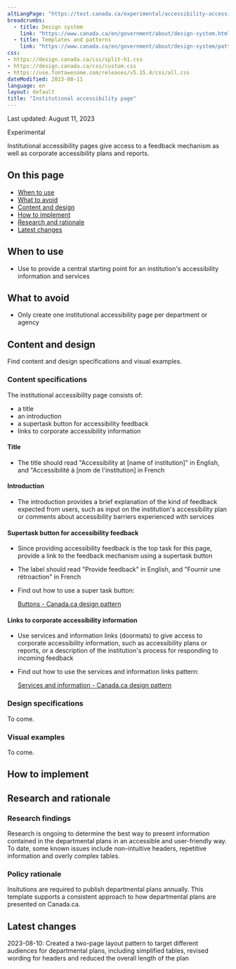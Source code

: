 ```yaml
---
altLangPage: "https://test.canada.ca/experimental/accessibility-accessibilite/plans-ministeriels.html"
breadcrumbs:
  - title: Design system
    link: "https://www.canada.ca/en/government/about/design-system.html"
  - title: Templates and patterns
    link: "https://www.canada.ca/en/government/about/design-system/pattern-library.html"
css:
- https://design.canada.ca/css/split-h1.css
- https://design.canada.ca/css/custom.css
- https://use.fontawesome.com/releases/v5.15.4/css/all.css
dateModified: 2023-08-11
language: en
layout: default
title: "Institutional accessibility page"
---
```


<p class="small">Last updated: August 11, 2023</p>

<p><span class="label label-warning">Experimental</span></p>

Institutional accessibility pages give access to a feedback mechanism as well as corporate accessibility plans and reports.

<!-- <img src="./images/treasury-board-canada-secretariat-2023-24-departmental-plan.png" alt="Screen capture of a departmental plan from Treasury Board of Canada Secretariat" style="width:1000px;"> -->

## On this page

*   [When to use](#when-to-use)
*   [What to avoid](#what-to-avoid)
*   [Content and design](#content-and-design)
*   [How to implement](#how)
*   [Research and rationale](#research)
*   [Latest changes](#latest)



## When to use

*   Use to provide a central starting point for an institution's accessibility information and services



## What to avoid

*   Only create one institutional accessibility page per department or agency


  
## Content and design

Find content and design specifications and visual examples.


### Content specifications

The institutional accessibility page consists of:

- a title
- an introduction
- a supertask button for accessibility feedback 
- links to corporate accessibility information

#### Title

- The title should read "Accessibility at \[name of institution]" in English, and "Accessibilité à \[nom de l'institution] in French

#### Introduction

- The introduction provides a brief explanation of the kind of feedback expected from users, such as input on the institution's accessibility plan or comments about accessibility barriers experienced with services

#### Supertask button for accessibility feedback

- Since providing accessibility feedback is the top task for this page, provide a link to the feedback mechanism using a supertask button
- The label should read "Provide feedback" in English, and "Fournir une rétroaction" in French
- Find out how to use a super task button: 

    [Buttons - Canada.ca design pattern](https://design.canada.ca/common-design-patterns/buttons.html)

#### Links to corporate accessibility information

- Use services and information links (doormats) to give access to corporate accessibility information, such as accessibility plans or reports, or a description of the institution's process for responding to incoming feedback
- Find out how to use the services and information links pattern:

    [Services and information - Canada.ca design pattern](https://design.canada.ca/common-design-patterns/services-information.html)

<h3>Design specifications</h3>

To come. 

<h3>Visual examples</h3>

To come. 



## How to implement



## Research and rationale

<h3>Research findings</h3>

Research is ongoing to determine the best way to present information contained in the departmental plans in an accessible and user-friendly way. To date, some known issues include non-intuitive headers, repetitive information and overly complex tables.

<h3>Policy rationale</h3>

Insitutions are required to publish departmental plans annually. This template supports a consistent approach to how departmental plans are presented on Canada.ca.



## Latest changes

2023-08-10: Created a two-page layout pattern to target different audiences for departmental plans, including simplified tables, revised wording for headers and reduced the overall length of the plan






